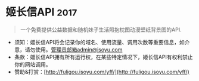 # 姬长信API    <small>2017</small>

> 一个免费提供公益数据和随机妹子生活照抱枕图动漫壁纸背景图的API.

* 须知：姬长信API将会记录你的域名、使用流量、调用次数等重要信息，如介意，请勿使用。管理员邮箱admin@isoyu.com
* 条款：姬长信API拥有所有运行权，在某些特定情况下，姬长信API有权利禁止你的网站调用。
* 赞助&打赏：[http://fuligou.isoyu.com/yff/](http://fuligou.isoyu.com/yff/)

